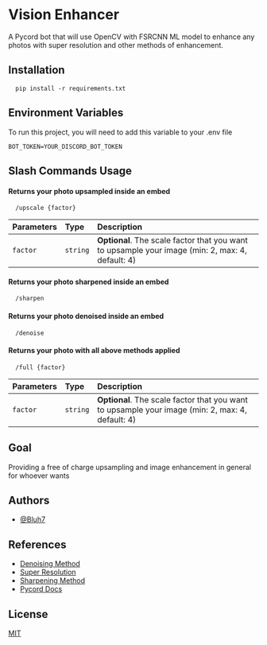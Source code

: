 
# Vision Enhancer

A Pycord bot that will use OpenCV with FSRCNN ML model to enhance any photos with super resolution and other methods of enhancement.




## Installation

```
  pip install -r requirements.txt
```

## Environment Variables

To run this project, you will need to add this variable to your .env file

`BOT_TOKEN=YOUR_DISCORD_BOT_TOKEN`


## Slash Commands Usage

#### Returns your photo upsampled inside an embed

```
  /upscale {factor}
```

| Parameters   | Type       | Description                           |
| :---------- | :--------- | :---------------------------------- |
| `factor` | `string` | **Optional**. The scale factor that you want to upsample your image (min: 2, max: 4, default: 4) |

#### Returns your photo sharpened inside an embed

```
  /sharpen
```

#### Returns your photo denoised inside an embed

```
  /denoise
```
#### Returns your photo with all above methods applied

```
  /full {factor}
```

| Parameters   | Type       | Description                           |
| :---------- | :--------- | :---------------------------------- |
| `factor` | `string` | **Optional**. The scale factor that you want to upsample your image (min: 2, max: 4, default: 4) |


## Goal

Providing a free of charge upsampling and image enhancement in general for whoever wants




## Authors

- [@Bluh7](https://www.github.com/Bluh7)


## References

 - [Denoising Method](https://docs.opencv.org/3.4/d5/d69/tutorial_py_non_local_means.html)
 - [Super Resolution](https://towardsdatascience.com/deep-learning-based-super-resolution-with-opencv-4fd736678066)
 - [Sharpening Method](https://www.analyticsvidhya.com/blog/2021/08/sharpening-an-image-using-opencv-library-in-python/#:~:text=Common%20sharpening%20kernels%20include%20Laplacian,enhancing%20the%20edges%20and%20details.)
 - [Pycord Docs](https://docs.pycord.dev/en/stable/index.html)

## License

[MIT](https://choosealicense.com/licenses/mit/)

